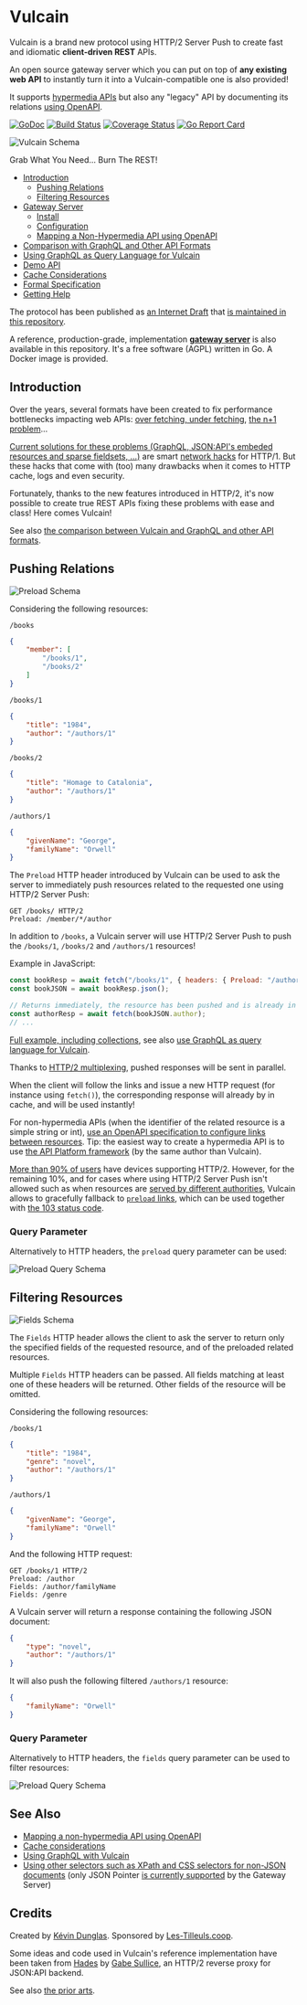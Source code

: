 # Vulcain

Vulcain is a brand new protocol using HTTP/2 Server Push to create fast and idiomatic **client-driven REST** APIs.

An open source gateway server which you can put on top of **any existing web API** to instantly turn it into a Vulcain-compatible one is also provided!

It supports [hypermedia APIs](https://restfulapi.net/hateoas/) but also any "legacy" API by documenting its relations [using OpenAPI](docs/gateway/openapi.md).

[![GoDoc](https://godoc.org/github.com/dunglas/vulcain?status.svg)](https://godoc.org/github.com/dunglas/vulcain/gateway)
[![Build Status](https://github.com/dunglas/vulcain/workflows/CI/badge.svg)](https://github.com/dunglas/vulcain/actions)
[![Coverage Status](https://coveralls.io/repos/github/dunglas/vulcain/badge.svg?branch=master)](https://coveralls.io/github/dunglas/vulcain?branch=master)
[![Go Report Card](https://goreportcard.com/badge/github.com/dunglas/vulcain)](https://goreportcard.com/report/github.com/dunglas/vulcain)

![Vulcain Schema](schemas/preload+fields-header.png)

Grab What You Need... Burn The REST!

* [Introduction](#introduction)
  * [Pushing Relations](#pushing-relations)
  * [Filtering Resources](#filtering-resources)
* [Gateway Server](docs/gateway/)
  * [Install](docs/gateway/install.md)
  * [Configuration](docs/gateway/config.md)
  * [Mapping a Non-Hypermedia API using OpenAPI](docs/gateway/openapi.md)
* [Comparison with GraphQL and Other API Formats](docs/graphql.md)
* [Using GraphQL as Query Language for Vulcain](docs/graphql.md#using-graphql-as-query-language-for-vulcain)
* [Demo API](CONTRIBUTING.md)
* [Cache Considerations](docs/cache.md)
* [Formal Specification](spec/vulcain.md)
* [Getting Help](docs/help.md)

The protocol has been published as [an Internet Draft](https://datatracker.ietf.org/doc/draft-dunglas-vulcain/) that [is maintained in this repository](spec/vulcain.md).

A reference, production-grade, implementation [**gateway server**](docs/gateway/install.md) is also available in this repository.
It's a free software (AGPL) written in Go. A Docker image is provided.

## Introduction

Over the years, several formats have been created to fix performance bottlenecks impacting web APIs: [over fetching, under fetching](https://stackoverflow.com/a/44568365/1352334), [the n+1 problem](https://restfulapi.net/rest-api-n-1-problem/)...

[Current solutions for these problems (GraphQL, JSON:API's embeded resources and sparse fieldsets, ...)](docs/graphql.md) are smart [network hacks](https://apisyouwonthate.com/blog/lets-stop-building-apis-around-a-network-hack) for HTTP/1. But these hacks that come with (too) many drawbacks when it comes to HTTP cache, logs and even security.

Fortunately, thanks to the new features introduced in HTTP/2, it's now possible to create true REST APIs fixing these problems with ease and class! Here comes Vulcain!

See also [the comparison between Vulcain and GraphQL and other API formats](docs/graphql.md).

## Pushing Relations

![Preload Schema](schemas/preload-header.png)

Considering the following resources:

`/books`

```json
{
    "member": [
        "/books/1",
        "/books/2"
    ]
}
```

`/books/1`

```json
{
    "title": "1984",
    "author": "/authors/1"
}
```

`/books/2`

```json
{
    "title": "Homage to Catalonia",
    "author": "/authors/1"
}
```

`/authors/1`

```json
{
    "givenName": "George",
    "familyName": "Orwell"
}
```

The `Preload` HTTP header introduced by Vulcain can be used to ask the server to immediately push resources related to the requested one using HTTP/2 Server Push:

```http
GET /books/ HTTP/2
Preload: /member/*/author
```

In addition to `/books`, a Vulcain server will use HTTP/2 Server Push to push the `/books/1`, `/books/2` and `/authors/1` resources!

Example in JavaScript:

```javascript
const bookResp = await fetch("/books/1", { headers: { Preload: "/author" } });
const bookJSON = await bookResp.json();

// Returns immediately, the resource has been pushed and is already in the push cache
const authorResp = await fetch(bookJSON.author);
// ...
```

[Full example, including collections](fixtures/api/static/main.js), see also [use GraphQL as query language for Vulcain](docs/graphql.md#using-graphql-as-query-language-for-vulcain).

Thanks to [HTTP/2 multiplexing](https://stackoverflow.com/a/36519379/1352334), pushed responses will be sent in parallel.

When the client will follow the links and issue a new HTTP request (for instance using `fetch()`), the corresponding response will already by in cache, and will be used instantly!

For non-hypermedia APIs (when the identifier of the related resource is a simple string or int), [use an OpenAPI specification to configure links between resources](docs/gateway/openapi.md).
Tip: the easiest way to create a hypermedia API is to use [the API Platform framework](https://api-platform.com) (by the same author than Vulcain).

[More than 90% of users](https://caniuse.com/#feat=http2) have devices supporting HTTP/2. However, for the remaining 10%, and for cases where using HTTP/2 Server Push isn't allowed such as when resources are [served by different authorities](https://tools.ietf.org/html/rfc7540#section-10.1), Vulcain allows to gracefully fallback to [`preload` links](https://www.w3.org/TR/preload/), which can be used together with [the 103 status code](https://tools.ietf.org/html/rfc8297).

### Query Parameter

Alternatively to HTTP headers, the `preload` query parameter can be used:

![Preload Query Schema](schemas/preload-query.png)

## Filtering Resources

![Fields Schema](schemas/fields-header.png)

The `Fields` HTTP header allows the client to ask the server to return only the specified fields of the requested resource, and of the preloaded related resources.

Multiple `Fields` HTTP headers can be passed. All fields matching at least one of these headers will be returned. Other fields of the resource  will be omitted.

Considering the following resources:

`/books/1`

```json
{
    "title": "1984",
    "genre": "novel",
    "author": "/authors/1"
}
```

`/authors/1`

```json
{
    "givenName": "George",
    "familyName": "Orwell"
}
```

And the following HTTP request:

```http
GET /books/1 HTTP/2
Preload: /author
Fields: /author/familyName
Fields: /genre
```

A Vulcain server will return a response containing the following JSON document:

```json
{
    "type": "novel",
    "author": "/authors/1"
}
```

It will also push the following filtered `/authors/1` resource:

```json
{
    "familyName": "Orwell"
}
```

### Query Parameter

Alternatively to HTTP headers, the `fields` query parameter can be used to filter resources:

![Preload Query Schema](schemas/fields-query.png)

## See Also

* [Mapping a non-hypermedia API using OpenAPI](docs/gateway/openapi.md)
* [Cache considerations](docs/cache.md)
* [Using GraphQL with Vulcain](docs/graphql.md#using-graphql-as-query-language-for-vulcain)
* [Using other selectors such as XPath and CSS selectors for non-JSON documents](spec/vulcain.md#selectors) (only JSON Pointer [is currently supported](https://github.com/dunglas/vulcain/issues/3) by the Gateway Server)

## Credits

Created by [Kévin Dunglas](https://dunglas.fr). Sponsored by [Les-Tilleuls.coop](https://les-tilleuls.coop).

Some ideas and code used in Vulcain's reference implementation have been taken from [Hades](https://github.com/gabesullice/hades) by [Gabe Sullice](https://github.com/gabesullice), an HTTP/2 reverse proxy for JSON:API backend.

See also [the prior arts](docs/prior-art.md).
